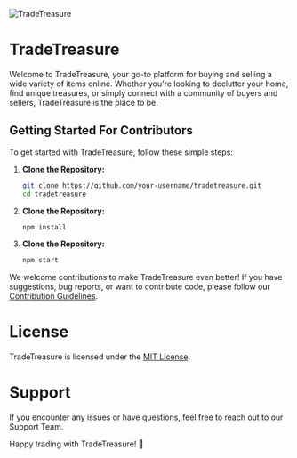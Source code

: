 ![TradeTreasure](https://github.com/TeamDevSquare/TradeTreasure/assets/103536827/7e274a33-3650-4d11-a1d7-3789f21aba83)

# TradeTreasure

Welcome to TradeTreasure, your go-to platform for buying and selling a wide variety of items online. Whether you're looking to declutter your home, find unique treasures, or simply connect with a community of buyers and sellers, TradeTreasure is the place to be.

## Getting Started For Contributors

To get started with TradeTreasure, follow these simple steps:

1. **Clone the Repository:**
   ```bash
   git clone https://github.com/your-username/tradetreasure.git
   cd tradetreasure

2. **Clone the Repository:**
   ```bash
   npm install

3. **Clone the Repository:**
   ```bash
   npm start

We welcome contributions to make TradeTreasure even better! If you have suggestions, bug reports, or want to contribute code, please follow our [Contribution Guidelines](CONTRIBUTING.md).

# License

TradeTreasure is licensed under the [MIT License](https://github.com/TeamDevSquare/TradeTreasure/blob/main/LICENCE).

# Support

If you encounter any issues or have questions, feel free to reach out to our Support Team.

Happy trading with TradeTreasure! 🌟

